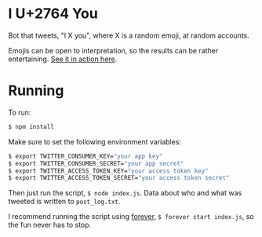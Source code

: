 # I U+2764 You

Bot that tweets, "I X you", where X is a random emoji, at random accounts.

Emojis can be open to interpretation, so the results can be rather entertaining. [See it in action here](https://twitter.com/I_u2764_U).

# Running
To run:

```bash
$ npm install
```

Make sure to set the following environment variables:

```bash
$ export TWITTER_CONSUMER_KEY="your app key"
$ export TWITTER_CONSUMER_SECRET="your app secret"
$ export TWITTER_ACCESS_TOKEN_KEY="your access token key"
$ export TWITTER_ACCESS_TOKEN_SECRET="your access token secret"
```

Then just run the script, `$ node index.js`. Data about who and what was tweeted is written to `post_log.txt`.

I recommend running the script using [forever][forever], `$ forever start index.js`, so the fun never has to stop.


[forever]: https://github.com/foreverjs/forever
